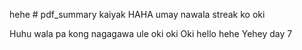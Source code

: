 hehe # pdf_summary kaiyak HAHA
umay nawala streak ko oki

Huhu wala pa kong nagagawa ule
oki oki
Oki hello hehe
Yehey day 7